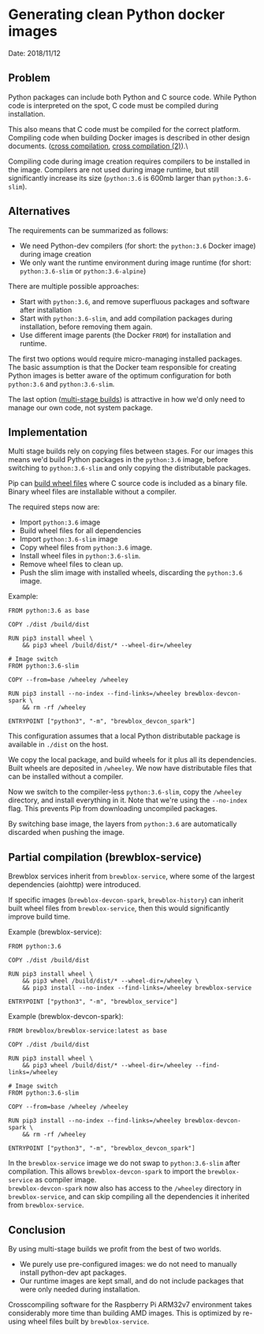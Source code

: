 # Generating clean Python docker images

Date: 2018/11/12

## Problem

Python packages can include both Python and C source code. While Python code is interpreted on the spot, C code must be compiled during installation.

This also means that C code must be compiled for the correct platform. Compiling code when building Docker images is described in other design documents. ([cross compilation][xcompile-1], [cross compilation (2)][xcompile-2]).\

Compiling code during image creation requires compilers to be installed in the image. Compilers are not used during image runtime, but still significantly increase its size (`python:3.6` is 600mb larger than `python:3.6-slim`).

## Alternatives

The requirements can be summarized as follows:

- We need Python-dev compilers (for short: the `python:3.6` Docker image) during image creation
- We only want the runtime environment during image runtime (for short: `python:3.6-slim` or `python:3.6-alpine`)

There are multiple possible approaches:

- Start with `python:3.6`, and remove superfluous packages and software after installation
- Start with `python:3.6-slim`, and add compilation packages during installation, before removing them again.
- Use different image parents (the Docker `FROM`) for installation and runtime.

The first two options would require micro-managing installed packages. The basic assumption is that the Docker team responsible for creating Python images is better aware of the optimum configuration for both `python:3.6` and `python:3.6-slim`.

The last option ([multi-stage builds][multistage-docker]) is attractive in how we'd only need to manage our own code, not system package.

## Implementation

Multi stage builds rely on copying files between stages. For our images this means we'd build Python packages in the `python:3.6` image, before switching to `python:3.6-slim` and only copying the distributable packages.

Pip can [build wheel files][pip-wheel] where C source code is included as a binary file. Binary wheel files are installable without a compiler.

The required steps now are:

- Import `python:3.6` image
- Build wheel files for all dependencies
- Import `python:3.6-slim` image
- Copy wheel files from `python:3.6` image.
- Install wheel files in `python:3.6-slim`.
- Remove wheel files to clean up.
- Push the slim image with installed wheels, discarding the `python:3.6` image.

Example:

```docker
FROM python:3.6 as base

COPY ./dist /build/dist

RUN pip3 install wheel \
    && pip3 wheel /build/dist/* --wheel-dir=/wheeley

# Image switch
FROM python:3.6-slim

COPY --from=base /wheeley /wheeley

RUN pip3 install --no-index --find-links=/wheeley brewblox-devcon-spark \
    && rm -rf /wheeley

ENTRYPOINT ["python3", "-m", "brewblox_devcon_spark"]
```

This configuration assumes that a local Python distributable package is available in `./dist` on the host.

We copy the local package, and build wheels for it plus all its dependencies. Built wheels are deposited in `/wheeley`. We now have distributable files that can be installed without a compiler.

Now we switch to the compiler-less `python:3.6-slim`, copy the `/wheeley` directory, and install everything in it.
Note that we're using the `--no-index` flag. This prevents Pip from downloading uncompiled packages.

By switching base image, the layers from `python:3.6` are automatically discarded when pushing the image.

## Partial compilation (brewblox-service)

Brewblox services inherit from `brewblox-service`, where some of the largest dependencies (aiohttp) were introduced.

If specific images (`brewblox-devcon-spark`, `brewblox-history`) can inherit built wheel files from `brewblox-service`, then this would significantly improve build time.

Example (brewblox-service):

```docker
FROM python:3.6

COPY ./dist /build/dist

RUN pip3 install wheel \
    && pip3 wheel /build/dist/* --wheel-dir=/wheeley \
    && pip3 install --no-index --find-links=/wheeley brewblox-service

ENTRYPOINT ["python3", "-m", "brewblox_service"]
```

Example (brewblox-devcon-spark):

```docker
FROM brewblox/brewblox-service:latest as base

COPY ./dist /build/dist

RUN pip3 install wheel \
    && pip3 wheel /build/dist/* --wheel-dir=/wheeley --find-links=/wheeley

# Image switch
FROM python:3.6-slim

COPY --from=base /wheeley /wheeley

RUN pip3 install --no-index --find-links=/wheeley brewblox-devcon-spark \
    && rm -rf /wheeley

ENTRYPOINT ["python3", "-m", "brewblox_devcon_spark"]
```

In the `brewblox-service` image we do not swap to `python:3.6-slim` after compilation. This allows `brewblox-devcon-spark` to import the `brewblox-service` as compiler image.\
`brewblox-devcon-spark` now also has access to the `/wheeley` directory in `brewblox-service`, and can skip compiling all the dependencies it inherited from `brewblox-service`.

## Conclusion

By using multi-stage builds we profit from the best of two worlds.

- We purely use pre-configured images: we do not need to manually install python-dev apt packages.
- Our runtime images are kept small, and do not include packages that were only needed during installation.

Crosscompiling software for the Raspberry Pi ARM32v7 environment takes considerably more time than building AMD images. This is optimized by re-using wheel files built by `brewblox-service`.

[xcompile-1]: ./20180314_docker_crosscompilation.md
[xcompile-2]: ./20180522_crosscompilation_revisited.md
[multistage-docker]: https://docs.docker.com/develop/develop-images/multistage-build/
[pip-wheel]: https://pip.pypa.io/en/stable/reference/pip_wheel/
